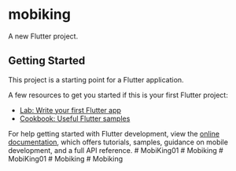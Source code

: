 # mobiking

A new Flutter project.

## Getting Started

This project is a starting point for a Flutter application.

A few resources to get you started if this is your first Flutter project:

- [Lab: Write your first Flutter app](https://docs.flutter.dev/get-started/codelab)
- [Cookbook: Useful Flutter samples](https://docs.flutter.dev/cookbook)

For help getting started with Flutter development, view the
[online documentation](https://docs.flutter.dev/), which offers tutorials,
samples, guidance on mobile development, and a full API reference.
#   M o b i K i n g 0 1  
 #   M o b i k i n g  
 #   M o b i K i n g 0 1  
 #   M o b i k i n g  
 #   M o b i k i n g  
 